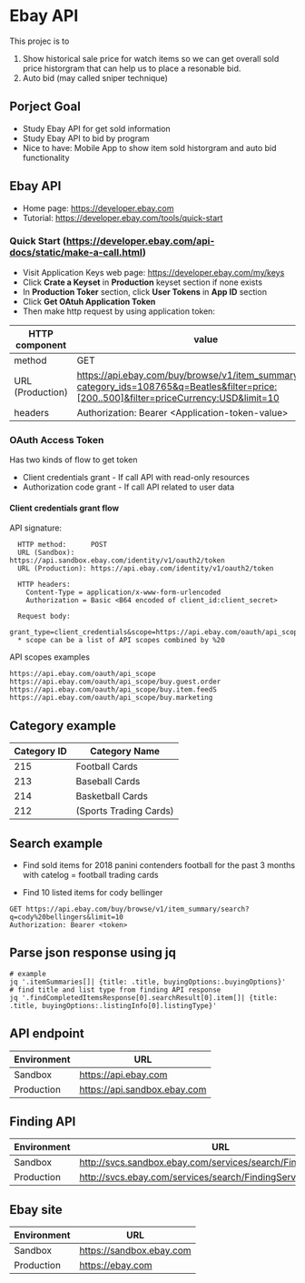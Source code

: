 # Ebay API

This projec is to 
1. Show historical sale price for watch items so we can get overall sold price historgram that can help us to place a resonable bid.
2. Auto bid (may called sniper technique)

## Porject Goal
* Study Ebay API for get sold information
* Study Ebay API to bid by program
* Nice to have: Mobile App to show item sold historgram and auto bid functionality

## Ebay API
* Home page: https://developer.ebay.com
* Tutorial: https://developer.ebay.com/tools/quick-start

### Quick Start (https://developer.ebay.com/api-docs/static/make-a-call.html)
* Visit Application Keys web page: https://developer.ebay.com/my/keys
* Click **Crate a Keyset** in **Production** keyset section if none exists
* In **Production Toker** section, click **User Tokens** in **App ID** section
* Click **Get OAtuh Application Token**
* Then make http request by using application token:

HTTP component|value
--- | ---
method|      GET
URL (Production)| https://api.ebay.com/buy/browse/v1/item_summary/search?category_ids=108765&q=Beatles&filter=price:[200..500]&filter=priceCurrency:USD&limit=10
headers|Authorization: Bearer \<Application-token-value\>

### OAuth Access Token
Has two kinds of flow to get token
* Client credentials grant - If call API with read-only resources
* Authorization code grant - If call API related to user data

#### Client credentials grant flow
API signature:
```
  HTTP method:      POST
  URL (Sandbox):    https://api.sandbox.ebay.com/identity/v1/oauth2/token
  URL (Production): https://api.ebay.com/identity/v1/oauth2/token

  HTTP headers:
    Content-Type = application/x-www-form-urlencoded
    Authorization = Basic <B64 encoded of client_id:client_secret>

  Request body:
    grant_type=client_credentials&scope=https://api.ebay.com/oauth/api_scope%20https://api.ebay.com/oauth/api_scope/buy.guest.order
  * scope can be a list of API scopes combined by %20
```
API scopes examples
```
https://api.ebay.com/oauth/api_scope
https://api.ebay.com/oauth/api_scope/buy.guest.order
https://api.ebay.com/oauth/api_scope/buy.item.feedS
https://api.ebay.com/oauth/api_scope/buy.marketing
```
## Category example
Category ID|      Category Name
--- | ---
215 | Football Cards
213 | Baseball Cards
214 | Basketball Cards
212 | (Sports Trading Cards)

## Search example
* Find sold items for 2018 panini contenders football for the past 3 months with catelog = football trading cards

* Find 10 listed items for cody bellinger
```
GET https://api.ebay.com/buy/browse/v1/item_summary/search?q=cody%20bellingers&limit=10
Authorization: Bearer <token>
```

## Parse json response using jq
```
# example
jq '.itemSummaries[]| {title: .title, buyingOptions:.buyingOptions}'
# find title and list type from finding API response
jq '.findCompletedItemsResponse[0].searchResult[0].item[]| {title: .title, buyingOptions:.listingInfo[0].listingType}'
```

## API endpoint
Environment | URL
--- | ---
Sandbox| https://api.ebay.com
Production | https://api.sandbox.ebay.com

## Finding API
Environment | URL
--- | ---
Sandbox| http://svcs.sandbox.ebay.com/services/search/FindingService/v1 
Production | http://svcs.ebay.com/services/search/FindingService/v1

## Ebay site
Environment | URL
--- | ---
Sandbox| https://sandbox.ebay.com
Production | https://ebay.com


